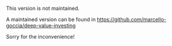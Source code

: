 


This version is not maintained.

A maintained version can be found in https://github.com/marcello-goccia/deep-value-investing

Sorry for the inconvenience!
